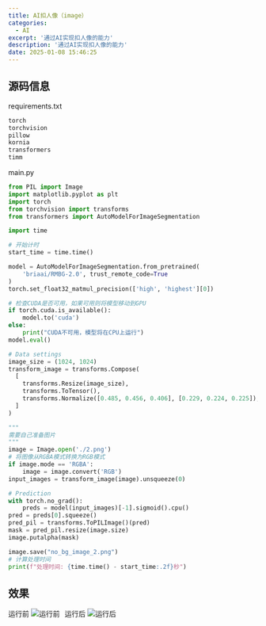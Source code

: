 ```yaml
---
title: AI扣人像（image）
categories:
  - AI
excerpt: '通过AI实现扣人像的能力'
description: '通过AI实现扣人像的能力'
date: 2025-01-08 15:46:25
---
```


## 源码信息

requirements.txt

```txt
torch
torchvision
pillow
kornia
transformers
timm
```

main.py
```python
from PIL import Image
import matplotlib.pyplot as plt
import torch
from torchvision import transforms
from transformers import AutoModelForImageSegmentation

import time

# 开始计时
start_time = time.time()

model = AutoModelForImageSegmentation.from_pretrained(
    'briaai/RMBG-2.0', trust_remote_code=True
)
torch.set_float32_matmul_precision(['high', 'highest'][0])

# 检查CUDA是否可用，如果可用则将模型移动到GPU
if torch.cuda.is_available():
    model.to('cuda')
else:
    print("CUDA不可用，模型将在CPU上运行")
model.eval()

# Data settings
image_size = (1024, 1024)
transform_image = transforms.Compose(
  [
    transforms.Resize(image_size),
    transforms.ToTensor(),
    transforms.Normalize([0.485, 0.456, 0.406], [0.229, 0.224, 0.225]),
  ]
)

"""
需要自己准备图片
"""
image = Image.open('./2.png')
# 将图像从RGBA模式转换为RGB模式
if image.mode == 'RGBA':
    image = image.convert('RGB')
input_images = transform_image(image).unsqueeze(0)

# Prediction
with torch.no_grad():
    preds = model(input_images)[-1].sigmoid().cpu()
pred = preds[0].squeeze()
pred_pil = transforms.ToPILImage()(pred)
mask = pred_pil.resize(image.size)
image.putalpha(mask)

image.save("no_bg_image_2.png")
# 计算处理时间
print(f"处理时间: {time.time() - start_time:.2f}秒")
```

## 效果

<div style="display: flex; align-items: center;">
  <div>
    运行前
    <img src="/image/ai-cut-image/2.png" alt="运行前" style="max-height: 750px; width: auto; margin-right: 10px;" />
  </div>
  <div>
    运行后
    <img src="/image/ai-cut-image/no_bg_image_2.png" alt="运行后" style="max-height: 750px; width: auto;" />
  </div>
</div>

